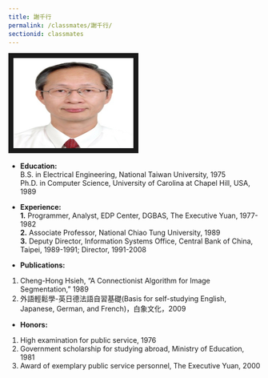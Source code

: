 ```yaml
---
title: 謝千行
permalink: /classmates/謝千行/
sectionid: classmates
---
```

<img src="/img/Hsieh.jpg"
alt="Photo of Dr. Cheng-Hong Hsieh" width="240" height="180" border="10" />

- **Education:**  
   B.S. in Electrical Engineering, National Taiwan University, 1975  
   Ph.D. in Computer Science, University of Carolina at Chapel Hill, USA, 1989  

- **Experience:**  
**1.**  Programmer, Analyst, EDP Center, DGBAS, The Executive Yuan, 1977-1982  
**2.**  Associate Professor, National Chiao Tung University, 1989  
**3.**  Deputy Director, Information Systems Office, Central Bank of China,   Taipei, 1989-1991; Director, 1991-2008  

- **Publications:**  
1.  Cheng-Hong Hsieh, “A Connectionist Algorithm for Image Segmentation,” 1989  
2.  外語輕鬆學-英日德法語自習基礎(Basis for self-studying English, Japanese, German, and French)，白象文化，2009  

- **Honors:**  
1.  High examination for public service, 1976  
2.  Government scholarship for studying abroad, Ministry of Education, 1981  
3.  Award of exemplary public service personnel, The Executive Yuan, 2000  
